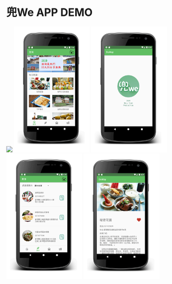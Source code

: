 # 兜We APP DEMO

![](img_url)
<img width="200" height="" src="https://github.com/iamavrilsfanlearncode/DoWay/blob/master/home.gif">
<img width="200" height="" src="https://github.com/iamavrilsfanlearncode/DoWay/blob/master/splash.gif">
<img width="200" height="" src="https://github.com/iamavrilsfanlearncode/DoWay/blob/master/list.gif">
<img width="200" height="" src="https://github.com/iamavrilsfanlearncode/DoWay/blob/master/detail.gif">

